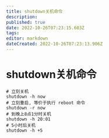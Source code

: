 ```yaml
---
title: shutdown关机命令
description: 
published: true
date: 2022-10-26T07:23:15.603Z
tags: 
editor: markdown
dateCreated: 2022-10-26T07:23:13.906Z
---
```


# shutdown关机命令
```
# 立刻关机
shutdown -h now
# 立刻重启, 等价于执行 reboot 命令
shutdown -r now
# 到晚上8点1分时关机
shutdown -h 20:01
# 5小时后关机
shutdown -h +5
```

